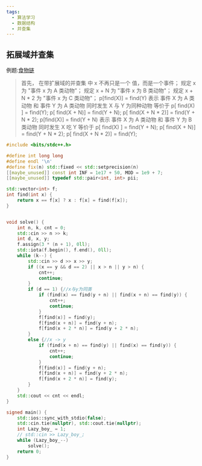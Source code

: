 ```yaml
---
tags:
  - 算法学习
  - 数据结构
  - 并查集
---
```

## 拓展域并查集
例题:[食物链](https://hydro.ac/d/CUIT_DSA/p/P2024)
>首先， 在带扩展域的并查集 中 x 不再只是一个 值，而是一个事件； 
	规定    x       为 "事件 x 为 A 类动物"；
	规定  x + N     为 "事件 x 为 B 类动物"；
	规定 x + N * 2  为 "事件 x 为 C 类动物"；
	p[find(X)] = find(Y) 表示 
	事件 X 为 A 类动物 和 事件 Y 为 A 类动物 同时发生
	X 与 Y 为同种动物 等价于 
	p[ find(X) ] = find(Y);
	p[ find(X + N)] = find(Y + N);
	p[ find(X + N * 2)] = find(Y + N * 2);
	p[find(X)] = find(Y + N) 表示
	 事件 X 为 A 类动物 和 事件 Y 为 B 类动物 同时发生
	X 吃 Y 等价于
	p[ find(X) ] = find(Y + N);
	p[ find(X + N)] = find(Y + N * 2);
	p[ find(X + N * 2)] = find(Y);

```cpp
#include <bits/stdc++.h>

#define int long long
#define endl '\n'
#define fix(n) std::fixed << std::setprecision(n)
[[maybe_unused]] const int INF = 1e17 + 50, MOD = 1e9 + 7;
[[maybe_unused]] typedef std::pair<int, int> pii;

std::vector<int> f;
int find(int x) {
	return x == f[x] ? x : f[x] = find(f[x]);
}


void solve() {
	int n, k, cnt = 0;
	std::cin >> n >> k;
	int d, x, y;
	f.assign(3 * (n + 1), 0ll);
	std::iota(f.begin(), f.end(), 0ll);
	while (k--) {
		std::cin >> d >> x >> y;
		if ((x == y && d == 2) || x > n || y > n) {
			cnt++;
			continue;
		}
		if (d == 1) {//x与y为同类
			if (find(x) == find(y + n) || find(x + n) == find(y)) {
				cnt++;
				continue;
			}
			f[find(x)] = find(y);
			f[find(x + n)] = find(y + n);
			f[find(x + 2 * n)] = find(y + 2 * n);
		}
		else {//x -> y
			if (find(x + n) == find(y) || find(x) == find(y)) {
				cnt++;
				continue;
			}
			f[find(x)] = find(y + n);
			f[find(x + n)] = find(y + 2 * n);
			f[find(x + 2 * n)] = find(y);
		}
	}
	std::cout << cnt << endl;
}

signed main() {
	std::ios::sync_with_stdio(false);
	std::cin.tie(nullptr), std::cout.tie(nullptr);
	int Lazy_boy_ = 1;
	// std::cin >> Lazy_boy_;
	while (Lazy_boy_--)
		solve();
	return 0;
}
```
